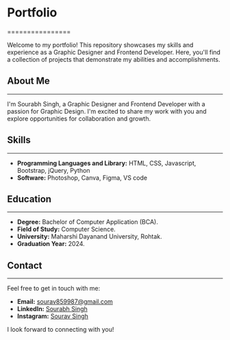 # Portfolio
================

Welcome to my portfolio! This repository showcases my skills and experience as a Graphic Designer and Frontend Developer. Here, you'll find a collection of projects that demonstrate my abilities and accomplishments.

## About Me
-----------

I'm Sourabh Singh, a Graphic Designer and Frontend Developer with a passion for Graphic Design. I'm excited to share my work with you and explore opportunities for collaboration and growth.


## Skills
----------

*   **Programming Languages and Library:** HTML, CSS, Javascript, Bootstrap, jQuery, Python
*   **Software:** Photoshop, Canva, Figma, VS code

## Education
------------

*   **Degree:** Bachelor of Computer Application (BCA).
*   **Field of Study:** Computer Science.
*   **University:** Maharshi Dayanand University, Rohtak.
*   **Graduation Year:** 2024.

## Contact
------------

Feel free to get in touch with me:

*   **Email:** [sourav859987@gmail.com](mailto:sourav859987@gmail.com)
*   **LinkedIn:** [Sourabh Singh](https://www.linkedin.com/in/sourabh-singh75/)
*   **Instagram:** [Sourav Singh](https://www.instagram.com/soourav_official/)

I look forward to connecting with you!